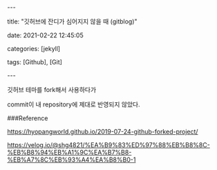\---



title: "깃허브에 잔디가 심어지지 않을 때 (gitblog)"



date: 2021-02-22 12:45:05



categories: [jekyll]



tags: [Github], [Git]



\---

깃허브 테마를 fork해서 사용하다가

commit이 내 repository에 제대로 반영되지 않았다.



###Reference

https://hyopangworld.github.io/2019-07-24-github-forked-project/

https://velog.io/@shg4821/%EA%B9%83%ED%97%88%EB%B8%8C-%EB%B8%94%EB%A1%9C%EA%B7%B8-%EB%A7%8C%EB%93%A4%EA%B8%B0-1